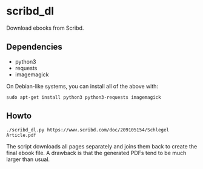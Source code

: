 # scribd_dl

Download ebooks from Scribd.

## Dependencies

*	python3
*	requests
*	imagemagick

On Debian-like systems, you can install all of the above with:

	sudo apt-get install python3 python3-requests imagemagick


## Howto

	./scribd_dl.py https://www.scribd.com/doc/209105154/Schlegel Article.pdf

The script downloads all pages separately and joins them back to
create the final ebook file. A drawback is that the generated PDFs
tend to be much larger than usual.

